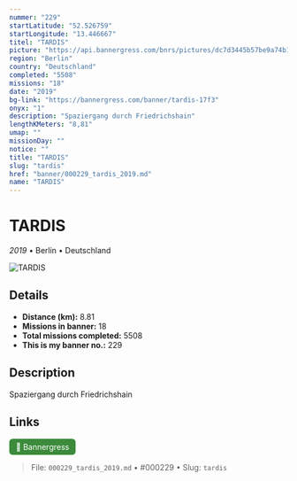 ```yaml
---
nummer: "229"
startLatitude: "52.526759"
startLongitude: "13.446667"
titel: "TARDIS"
picture: "https://api.bannergress.com/bnrs/pictures/dc7d3445b57be9a74b136e35a7fcaad4"
region: "Berlin"
country: "Deutschland"
completed: "5508"
missions: "18"
date: "2019"
bg-link: "https://bannergress.com/banner/tardis-17f3"
onyx: "1"
description: "Spaziergang durch Friedrichshain"
lengthKMeters: "8,81"
umap: ""
missionDay: ""
notice: ""
title: "TARDIS"
slug: "tardis"
href: "banner/000229_tardis_2019.md"
name: "TARDIS"
---
```

# TARDIS

*2019* • Berlin • Deutschland

![TARDIS](https://api.bannergress.com/bnrs/pictures/dc7d3445b57be9a74b136e35a7fcaad4)



## Details
- **Distance (km):** 8.81
- **Missions in banner:** 18
- **Total missions completed:** 5508
- **This is my banner no.:** 229



## Description
Spaziergang durch Friedrichshain



## Links
<a href="https://bannergress.com/banner/tardis-17f3" target="_blank" style="display:inline-block;margin-right:8px;padding:6px 12px;background:#3c8b3c;color:#fff;text-decoration:none;border-radius:6px;">🔗 Bannergress</a>



> File: `000229_tardis_2019.md` • #000229 • Slug: `tardis`
